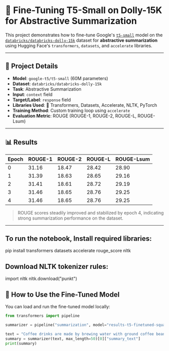 # 🧠 Fine-Tuning T5-Small on Dolly-15K for Abstractive Summarization

This project demonstrates how to fine-tune Google's [`t5-small`](https://huggingface.co/google-t5/t5-small) model on the [`databricks/databricks-dolly-15k`](https://huggingface.co/datasets/databricks/databricks-dolly-15k) dataset for **abstractive summarization** using Hugging Face's `transformers`, `datasets`, and `accelerate` libraries.

---

## 🔧 Project Details

- **Model**: `google-t5/t5-small` (60M parameters)
- **Dataset**: `databricks/databricks-dolly-15k`
- **Task**: Abstractive Summarization
- **Input**: `context` field  
- **Target/Label**: `response` field  
- **Libraries Used**: 🤗 Transformers, Datasets, Accelerate, NLTK, PyTorch
- **Training Method**: Custom training loop using `accelerate`
- **Evaluation Metric**: ROUGE (ROUGE-1, ROUGE-2, ROUGE-L, ROUGE-Lsum)

---

## 📊 Results

| Epoch | ROUGE-1 | ROUGE-2 | ROUGE-L | ROUGE-Lsum |
|-------|---------|---------|---------|------------|
| 0     | 31.16   | 18.47   | 28.42   | 28.90      |
| 1     | 31.39   | 18.63   | 28.65   | 29.16      |
| 2     | 31.41   | 18.61   | 28.72   | 29.19      |
| 3     | 31.46   | 18.65   | 28.76   | 29.25      |
| 4     | 31.46   | 18.65   | 28.76   | 29.25      |

> ROUGE scores steadily improved and stabilized by epoch 4, indicating strong summarization performance on the dataset.

---
## To run the notebook, Install required libraries:
pip install transformers datasets accelerate rouge_score nltk
## Download NLTK tokenizer rules:
import nltk
nltk.download("punkt")

## 🚀 How to Use the Fine-Tuned Model

You can load and run the fine-tuned model locally:

```python
from transformers import pipeline

summarizer = pipeline("summarization", model="results-t5-finetuned-squad-accelerate", tokenizer="results-t5-finetuned-squad-accelerate")

text = "Coffee drinks are made by brewing water with ground coffee beans..."
summary = summarizer(text, max_length=50)[0]["summary_text"]
print(summary)
